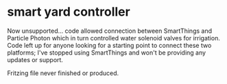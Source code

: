 # smart yard controller

Now unsupported... code allowed connection between SmartThings and Particle Photon which in turn controlled water solenoid valves for irrigation. Code left up for anyone looking for a starting point to connect these two platforms; I've stopped using SmartThings and won't be providing any updates or support.

Fritzing file never finished or produced.
